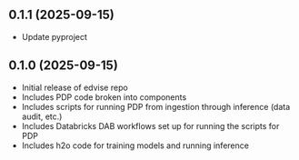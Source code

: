 ## 0.1.1 (2025-09-15)

- Update pyproject

## 0.1.0 (2025-09-15)

- Initial release of edvise repo 
- Includes PDP code broken into components
- Includes scripts for running PDP from ingestion through inference (data audit, etc.)
- Includes Databricks DAB workflows set up for running the scripts for PDP
- Includes h2o code for training models and running inference 
